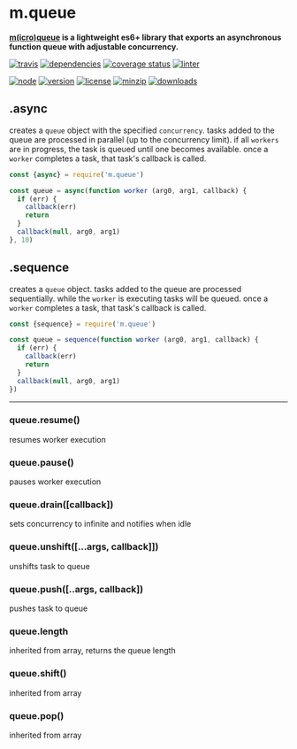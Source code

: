 m.queue
===
**[m(icro)](https://github.com/ivoputzer/m.cro#readme)[queue](https://github.com/ivoputzer/m.queue) is a lightweight es6+ library that exports an asynchronous function queue with adjustable concurrency.**

[![travis](https://img.shields.io/travis/ivoputzer/m.queue.svg?style=for-the-badge)](https://travis-ci.org/ivoputzer/m.queue)
[![dependencies](https://img.shields.io/badge/dependencies-none-blue.svg?style=for-the-badge&colorB=44CC11)](package.json)
[![coverage status](https://img.shields.io/coveralls/ivoputzer/m.queue.svg?style=for-the-badge)](https://coveralls.io/github/ivoputzer/m.queue?branch=master)
[![linter](https://img.shields.io/badge/coding%20style-standard-brightgreen.svg?style=for-the-badge)](http://standardjs.com/)

[![node](https://img.shields.io/badge/node-6%2B-blue.svg?style=for-the-badge)](https://nodejs.org/docs/v6.0.0/api)
[![version](https://img.shields.io/npm/v/m.queue.svg?style=for-the-badge&colorB=007EC6)](https://www.npmjs.com/package/m.queue)
[![license](https://img.shields.io/badge/license-MIT-blue.svg?style=for-the-badge&colorB=007EC6)](https://spdx.org/licenses/MIT)
[![minzip](https://img.shields.io/bundlephobia/minzip/m.queue.svg?style=for-the-badge)](https://bundlephobia.com/scan-results?packages=m.queue)
[![downloads](https://img.shields.io/npm/dt/m.queue.svg?style=for-the-badge&colorB=007EC6)](https://www.npmjs.com/package/m.queue)

## .async
creates a `queue` object with the specified `concurrency`. tasks added to the queue are processed in parallel (up to the concurrency limit). if all `workers` are in progress, the task is queued until one becomes available. once a `worker` completes a task, that task's callback is called.

```javascript
const {async} = require('m.queue')

const queue = async(function worker (arg0, arg1, callback) {
  if (err) {
    callback(err)
    return
  }
  callback(null, arg0, arg1)
}, 10)
```

## .sequence
creates a `queue` object. tasks added to the queue are processed sequentially. while the `worker` is executing tasks will be queued. once a `worker` completes a task, that task's callback is called.

```javascript
const {sequence} = require('m.queue')

const queue = sequence(function worker (arg0, arg1, callback) {
  if (err) {
    callback(err)
    return
  }
  callback(null, arg0, arg1)
})
```

---

### queue.resume()
resumes worker execution

### queue.pause()
pauses worker execution

### queue.drain([callback])
sets concurrency to infinite and notifies when idle

### queue.unshift([...args, callback]])
unshifts task to queue

### queue.push([..args, callback])
pushes task to queue

### queue.length
inherited from array, returns the queue length

### queue.shift()
inherited from array

### queue.pop()
inherited from array
